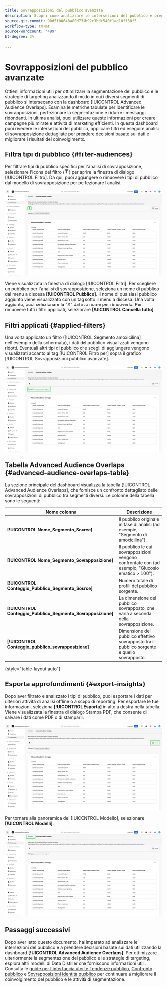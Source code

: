 ```yaml
---
title: Sovrapposizioni del pubblico avanzate
description: Scopri come analizzare le intersezioni del pubblico e prendere decisioni basate sui dati utilizzando la dashboard Advanced Audience Overlaps. Filtra i tipi di pubblico, confronta le sovrapposizioni ed esporta informazioni approfondite per migliorare le strategie di targeting.
source-git-commit: 90d5f00648a80d735b92c3bdc540f1ad18ff38f5
workflow-type: tm+mt
source-wordcount: '499'
ht-degree: 2%

---
```


# Sovrapposizioni del pubblico avanzate

Ottieni informazioni utili per ottimizzare la segmentazione del pubblico e le strategie di targeting analizzando il modo in cui i diversi segmenti di pubblico si intersecano con la dashboard [!UICONTROL Advanced Audience Overlaps]. Esamina le metriche tabulate per identificare le sovrapposizioni, perfezionare la segmentazione e ridurre i messaggi ridondanti. In ultima analisi, puoi utilizzare queste informazioni per creare campagne più mirate e attività di marketing efficienti. In questa dashboard puoi rivedere le intersezioni del pubblico, applicare filtri ed eseguire analisi di sovrapposizione dettagliate per prendere decisioni basate sui dati e migliorare i risultati del coinvolgimento.

## Filtra tipi di pubblico {#filter-audiences}

Per filtrare tipi di pubblico specifici per l&#39;analisi di sovrapposizione, selezionare l&#39;icona del filtro (![Icona del filtro.](../../../images/icons/filter-icon-white.png)) per aprire la finestra di dialogo [!UICONTROL Filtro]. Da qui, puoi aggiungere o rimuovere i tipi di pubblico dal modello di sovrapposizione per perfezionare l’analisi.

![La visualizzazione del pubblico avanzato si sovrappone con l&#39;icona del filtro evidenziata.](../../images/sql-insights-query-pro-mode/templates/audience-overlaps-filter-icon.png)

Viene visualizzata la finestra di dialogo [!UICONTROL Filtri]. Per scegliere un pubblico per l&#39;analisi di sovrapposizione, seleziona un nome di pubblico dal menu a discesa **[!UICONTROL Pubblico]**. Il nome di qualsiasi pubblico aggiunto viene visualizzato con un tag sotto il menu a discesa. Una volta aggiunto, puoi selezionare la &quot;X&quot; dal suo nome per rimuoverlo. Per rimuovere tutti i filtri applicati, selezionare **[!UICONTROL Cancella tutto]**.

## Filtri applicati {#applied-filters}

Una volta applicato un filtro ([!UICONTROL Segmento amoxicilina] nell&#39;esempio della schermata), i dati del pubblico visualizzati vengono ridotti. Eventuali altri tipi di pubblico che scegli di aggiungere vengono visualizzati accanto al tag [!UICONTROL Filtro per] sopra il grafico [!UICONTROL Sovrapposizioni pubblico avanzate].

![Il dashboard di Advanced Audience si sovrappone con il filtro per segmento di Amoxicilin evidenziato.](../../images/sql-insights-query-pro-mode/templates/audience-overlaps-applied-filters.png)

## Tabella Advanced Audience Overlaps {#advanced-audience-overlaps-table}

La sezione principale del dashboard visualizza la tabella [!UICONTROL Advanced Audience Overlaps], che fornisce un confronto dettagliato delle sovrapposizioni di pubblico tra segmenti diversi. Le colonne della tabella sono le seguenti:

| Nome colonna | Descrizione |
|------------------------------------|----------------------------------------------------------------------------------------------|
| **[!UICONTROL Nome_Segmento_Source]** | Il pubblico originale in fase di analisi (ad esempio, &quot;Segmento di amoxicilina&quot;). |
| **[!UICONTROL Nome_Segmento_Sovrapposizione]** | Il pubblico le cui sovrapposizioni vengono confrontate con (ad esempio, &quot;Glucosio ematico > 100&quot;). |
| **[!UICONTROL Conteggio_Pubblico_Segmento_Source]** | Numero totale di profili del pubblico sorgente. |
| **[!UICONTROL Conteggio_Pubblico_Segmento_Sovrapposizione]** | La dimensione del pubblico sovrapposto, che varia a seconda della sovrapposizione. |
| **[!UICONTROL Conteggio_pubblico_sovrapposizione]** | Dimensione del pubblico effettivo sovrapposto tra il pubblico sorgente e quello sovrapposto. |

{style="table-layout:auto"}

## Esporta approfondimenti {#export-insights}

Dopo aver filtrato e analizzato i tipi di pubblico, puoi esportare i dati per ulteriori attività di analisi offline o a scopo di reporting. Per esportare le tue informazioni, seleziona **[!UICONTROL Esporta]** in alto a destra nella tabella. Viene visualizzata la finestra di dialogo Stampa PDF, che consente di salvare i dati come PDF o di stamparli.

![Visualizzazione sovrapposta pubblico avanzato con Esportazione evidenziata.](../../images/sql-insights-query-pro-mode/templates/audience-overlaps-export.png)

Per tornare alla panoramica del [!UICONTROL Modello], selezionare **[!UICONTROL Modelli]**.

![La visualizzazione del pubblico avanzato si sovrappone ai modelli evidenziati.](../../images/sql-insights-query-pro-mode/templates/audience-overlaps-navigation.png)

## Passaggi successivi

Dopo aver letto questo documento, hai imparato ad analizzare le intersezioni del pubblico e a prendere decisioni basate sui dati utilizzando la dashboard **[!UICONTROL Advanced Audience Overlaps]**. Per ottimizzare ulteriormente la segmentazione del pubblico e le strategie di targeting, esplora altri modelli di Data Distiller che forniscono informazioni utili. Consulta le [guide per l&#39;interfaccia utente Tendenze pubblico](./trends.md), [Confronto pubblico](./comparison.md) e [Sovrapposizioni identità pubblico](./identity-overlaps.md) per continuare a migliorare il coinvolgimento del pubblico e le attività di segmentazione.

